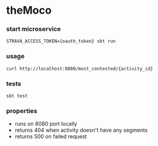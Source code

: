 # theMoco

### start microservice
`STRAVA_ACCESS_TOKEN={oauth_token} sbt run`

### usage
`curl http://localhost:8080/most_contested/{activity_id}`

### tests
`sbt test`

### properties

+ runs on 8080 port locally
+ returns 404 when activity doesn't have any segments
+ returns 500 on failed request
